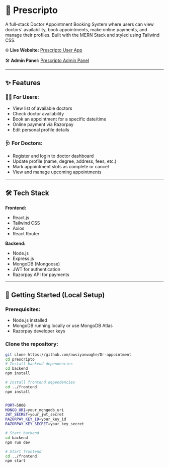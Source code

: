 # 🏥 Prescripto

A full-stack Doctor Appointment Booking System where users can view doctors' availability, book appointments, make online payments, and manage their profiles. Built with the MERN Stack and styled using Tailwind CSS.
 
🌐 **Live Website:** [Prescripto User App](https://dr-appointment-1.onrender.com)  

🛠️ **Admin Panel:** [Prescripto Admin Panel](https://dr-appointment-admin-panel.onrender.com/login)


---

## ✨ Features

### 👨‍⚕️ For Users:
- View list of available doctors
- Check doctor availability
- Book an appointment for a specific date/time
- Online payment via Razorpay
- Edit personal profile details

### 🩺 For Doctors:
- Register and login to doctor dashboard
- Update profile (name, degree, address, fees, etc.)
- Mark appointment slots as complete or cancel
- View and manage upcoming appointments

---

## 🛠️ Tech Stack

**Frontend:**
- React.js
- Tailwind CSS
- Axios
- React Router

**Backend:**
- Node.js
- Express.js
- MongoDB (Mongoose)
- JWT for authentication
- Razorpay API for payments

---

## 🚀 Getting Started (Local Setup)

### Prerequisites:
- Node.js installed
- MongoDB running locally or use MongoDB Atlas
- Razorpay developer keys

### Clone the repository:
```bash
git clone https://github.com/awsiyanwaghe/Dr-appointment
cd prescripto
# Install backend dependencies
cd backend
npm install

# Install frontend dependencies
cd ../frontend
npm install


PORT=5000
MONGO_URI=your_mongodb_uri
JWT_SECRET=your_jwt_secret
RAZORPAY_KEY_ID=your_key_id
RAZORPAY_KEY_SECRET=your_key_secret

# Start backend
cd backend
npm run dev

# Start frontend
cd ../frontend
npm start


